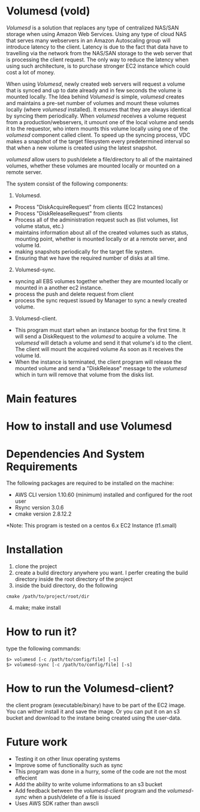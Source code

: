 # Volumesd (vold) #

  *Volumesd* is a solution that replaces any type of centralized NAS/SAN storage when using Amazon Web Services. Using any type of cloud NAS that serves many webservers in an Amazon Autoscaling group will introduce latency to the client. Latency is due to the fact that data have to travelling via the network from the NAS/SAN storage to the web server that is processing the client request. The only way to reduce the latency when using such architecture, is to purchase stronger EC2 instance which could cost a lot of money.
  
  When using *Volumesd*, newly created web servers will request a volume that is synced and up to date already and in few seconds the volume is mounted locally. The Idea behind *Volumesd* is simple, *volumesd* creates and maintains a pre-set number of volumes and mount these volumes locally (where *volumesd* installed). It ensures that they are always identical by syncing them periodically. When *volumesd* receives a volume request from a production/webservers, it umount one of the local volume and sends it to the requestor, who intern mounts this volume locally using one of the *volumesd* component called client. To speed up the syncing process, VDC makes a snapshot of the target filesystem every predetermined interval so that when a new volume is created using the latest snapshot.  

  *volumesd* allow users to push/delete a file/directory to all of the maintained volumes, whether these volumes are mounted locally or mounted on a remote server. 

The system consist of the following components:
  1. Volumesd.
  - Process "DiskAcquireRequest" from clients (EC2 Instances)
  - Process "DiskReleaseRequest" from clients
  - Process all of the administration request such as (list volumes, list volume status, etc.) 
  - maintains information about all of the created volumes such as status, mounting point, whether is mounted locally or at a remote server, and volume Id.
  - making snapshots periodically for the target file system.
  - Ensuring that we have the required number of disks at all time.
  2. Volumesd-sync.
  - syncing all EBS volumes together whether they are mounted locally or mounted in a another ec2 instance. 
  - process the push and delete request from client 
  - process the sync request issued by Manager to sync a newly created volume.
  3. Volumesd-client.
  - This program must start when an instance bootup for the first time. It will send a DiskRequest to the *volumesd* to acquire a volume. The *volumesd* will detach a volume and send it that volume's id to the client. The client will mount the acquired volume As soon as it receives the volume Id.
  - When the instance is terminated, the client program will release the mounted volume and send a "DiskRelease" message to the *volumesd* which in turn will remove that volume from the disks list.

# Main features #
  
# How to install and use Volumesd #

# Dependencies And System Requirements #
  The following packages are required to be installed on the machine:
  - AWS CLI version 1.10.60 (minimum) installed and configured for the root user
  - Rsync version 3.0.6
  - cmake version 2.8.12.2

  *Note: This program is tested on a centos 6.x EC2 Instance (t1.small)

# Installation #
  1. clone the project
  2. create a build directory anywhere you want. I perfer creating the build directory inside the root directory of the project
  3. inside the buid directory, do the following
  ```
  cmake /path/to/project/root/dir
  ```
  4. make; make install

# How to run it? #
  type the following commands:
  ```
  $> volumesd [-c /path/to/config/file] [-s]
  $> volumesd-sync [-c /path/to/config/file] [-s]
  ```
# How to run the Volumesd-client? #
  the client program (executable/binary) have to be part of the EC2 image. You can wither install it
  and save the image. Or you can put it on an s3 bucket and download to the instane being created 
  using the user-data. 

# Future work #
  - Testing it on other linux operating systems
  - Improve some of functionality such as sync 
  - This program was done in a hurry, some of the code are not the most effecient
  - Add the ability to write volume informations to an s3 bucket
  - Add feedback between the *volumesd-client* program and the *volumesd-sync* when a push/delete of a file is issued
  - Uses AWS SDK rather than awscli


